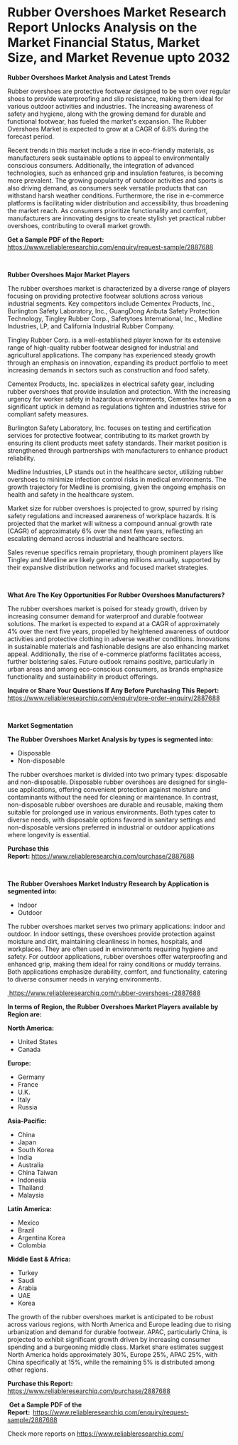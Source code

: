 <p><h1>Rubber Overshoes Market Research Report Unlocks Analysis on the Market Financial Status, Market Size, and Market Revenue upto 2032</h1></p><p><strong>Rubber Overshoes Market Analysis and Latest Trends</strong></p>
<p><p>Rubber overshoes are protective footwear designed to be worn over regular shoes to provide waterproofing and slip resistance, making them ideal for various outdoor activities and industries. The increasing awareness of safety and hygiene, along with the growing demand for durable and functional footwear, has fueled the market's expansion. The Rubber Overshoes Market is expected to grow at a CAGR of 6.8% during the forecast period. </p><p>Recent trends in this market include a rise in eco-friendly materials, as manufacturers seek sustainable options to appeal to environmentally conscious consumers. Additionally, the integration of advanced technologies, such as enhanced grip and insulation features, is becoming more prevalent. The growing popularity of outdoor activities and sports is also driving demand, as consumers seek versatile products that can withstand harsh weather conditions. Furthermore, the rise in e-commerce platforms is facilitating wider distribution and accessibility, thus broadening the market reach. As consumers prioritize functionality and comfort, manufacturers are innovating designs to create stylish yet practical rubber overshoes, contributing to overall market growth.</p></p>
<p><strong>Get a Sample PDF of the Report:&nbsp;</strong> <a href="https://www.reliableresearchiq.com/enquiry/request-sample/2887688?utm_campaign=3314&utm_medium=2&utm_source=Github&utm_content=ia&utm_term=14032025&utm_id=rubber-overshoes">https://www.reliableresearchiq.com/enquiry/request-sample/2887688</a></p>
<p>&nbsp;</p>
<p><strong>Rubber Overshoes Major Market Players</strong></p>
<p><p>The rubber overshoes market is characterized by a diverse range of players focusing on providing protective footwear solutions across various industrial segments. Key competitors include Cementex Products, Inc., Burlington Safety Laboratory, Inc., GuangDong Anbuta Safety Protection Technology, Tingley Rubber Corp., Safetytoes International, Inc., Medline Industries, LP, and California Industrial Rubber Company. </p><p>Tingley Rubber Corp. is a well-established player known for its extensive range of high-quality rubber footwear designed for industrial and agricultural applications. The company has experienced steady growth through an emphasis on innovation, expanding its product portfolio to meet increasing demands in sectors such as construction and food safety. </p><p>Cementex Products, Inc. specializes in electrical safety gear, including rubber overshoes that provide insulation and protection. With the increasing urgency for worker safety in hazardous environments, Cementex has seen a significant uptick in demand as regulations tighten and industries strive for compliant safety measures.</p><p>Burlington Safety Laboratory, Inc. focuses on testing and certification services for protective footwear, contributing to its market growth by ensuring its client products meet safety standards. Their market position is strengthened through partnerships with manufacturers to enhance product reliability.</p><p>Medline Industries, LP stands out in the healthcare sector, utilizing rubber overshoes to minimize infection control risks in medical environments. The growth trajectory for Medline is promising, given the ongoing emphasis on health and safety in the healthcare system.</p><p>Market size for rubber overshoes is projected to grow, spurred by rising safety regulations and increased awareness of workplace hazards. It is projected that the market will witness a compound annual growth rate (CAGR) of approximately 6% over the next few years, reflecting an escalating demand across industrial and healthcare sectors. </p><p>Sales revenue specifics remain proprietary, though prominent players like Tingley and Medline are likely generating millions annually, supported by their expansive distribution networks and focused market strategies.</p></p>
<p>&nbsp;</p>
<p><strong>What Are The Key Opportunities For Rubber Overshoes Manufacturers?</strong></p>
<p><p>The rubber overshoes market is poised for steady growth, driven by increasing consumer demand for waterproof and durable footwear solutions. The market is expected to expand at a CAGR of approximately 4% over the next five years, propelled by heightened awareness of outdoor activities and protective clothing in adverse weather conditions. Innovations in sustainable materials and fashionable designs are also enhancing market appeal. Additionally, the rise of e-commerce platforms facilitates access, further bolstering sales. Future outlook remains positive, particularly in urban areas and among eco-conscious consumers, as brands emphasize functionality and sustainability in product offerings.</p></p>
<p><strong>Inquire or Share Your Questions If Any Before Purchasing This Report:</strong> <a href="https://www.reliableresearchiq.com/enquiry/pre-order-enquiry/2887688?utm_campaign=3314&utm_medium=2&utm_source=Github&utm_content=ia&utm_term=14032025&utm_id=rubber-overshoes">https://www.reliableresearchiq.com/enquiry/pre-order-enquiry/2887688</a></p>
<p>&nbsp;</p>
<p><strong>Market Segmentation</strong></p>
<p><strong>The Rubber Overshoes Market Analysis by types is segmented into:</strong></p>
<p><ul><li>Disposable</li><li>Non-disposable</li></ul></p>
<p><p>The rubber overshoes market is divided into two primary types: disposable and non-disposable. Disposable rubber overshoes are designed for single-use applications, offering convenient protection against moisture and contaminants without the need for cleaning or maintenance. In contrast, non-disposable rubber overshoes are durable and reusable, making them suitable for prolonged use in various environments. Both types cater to diverse needs, with disposable options favored in sanitary settings and non-disposable versions preferred in industrial or outdoor applications where longevity is essential.</p></p>
<p><strong>Purchase this Report:&nbsp;</strong><a href="https://www.reliableresearchiq.com/purchase/2887688?utm_campaign=3314&utm_medium=2&utm_source=Github&utm_content=ia&utm_term=14032025&utm_id=rubber-overshoes">https://www.reliableresearchiq.com/purchase/2887688</a></p>
<p>&nbsp;</p>
<p><strong>The Rubber Overshoes Market Industry Research by Application is segmented into:</strong></p>
<p><ul><li>Indoor</li><li>Outdoor</li></ul></p>
<p><p>The rubber overshoes market serves two primary applications: indoor and outdoor. In indoor settings, these overshoes provide protection against moisture and dirt, maintaining cleanliness in homes, hospitals, and workplaces. They are often used in environments requiring hygiene and safety. For outdoor applications, rubber overshoes offer waterproofing and enhanced grip, making them ideal for rainy conditions or muddy terrains. Both applications emphasize durability, comfort, and functionality, catering to diverse consumer needs in varying environments.</p></p>
<p><a href="https://www.reliableresearchiq.com/rubber-overshoes-r2887688?utm_campaign=3314&utm_medium=2&utm_source=Github&utm_content=ia&utm_term=14032025&utm_id=rubber-overshoes">&nbsp;https://www.reliableresearchiq.com/rubber-overshoes-r2887688</a></p>
<p><strong>In terms of Region, the Rubber Overshoes Market Players available by Region are:</strong></p>
<p>
    <p> <strong> North America: </strong>
        <ul>
            <li>United States</li>
            <li>Canada</li>
        </ul>
        </p> 
    <p> <strong> Europe: </strong>
        <ul>
            <li>Germany</li>
            <li>France</li>
            <li>U.K.</li>
            <li>Italy</li>
            <li>Russia</li>
        </ul>
        </p> 
    <p> <strong> Asia-Pacific: </strong>
        <ul>
            <li>China</li>
            <li>Japan</li>
            <li>South Korea</li>
            <li>India</li>
            <li>Australia</li>
            <li>China Taiwan</li>
            <li>Indonesia</li>
            <li>Thailand</li>
            <li>Malaysia</li>
        </ul>
        </p> 
    <p> <strong> Latin America: </strong>
        <ul>
            <li>Mexico</li>
            <li>Brazil</li>
            <li>Argentina Korea</li>
            <li>Colombia</li>
        </ul>
        </p> 
    <p> <strong> Middle East & Africa: </strong>
        <ul>
            <li>Turkey</li>
            <li>Saudi</li>
            <li>Arabia</li>
            <li>UAE</li>
            <li>Korea</li>
        </ul>
    </p>
    </p>
<p><p>The growth of the rubber overshoes market is anticipated to be robust across various regions, with North America and Europe leading due to rising urbanization and demand for durable footwear. APAC, particularly China, is projected to exhibit significant growth driven by increasing consumer spending and a burgeoning middle class. Market share estimates suggest North America holds approximately 30%, Europe 25%, APAC 25%, with China specifically at 15%, while the remaining 5% is distributed among other regions.</p></p>
<p><strong>Purchase this Report: </strong><a href="https://www.reliableresearchiq.com/purchase/2887688?utm_campaign=3314&utm_medium=2&utm_source=Github&utm_content=ia&utm_term=14032025&utm_id=rubber-overshoes">https://www.reliableresearchiq.com/purchase/2887688</a></p>
<p>&nbsp;<strong>Get a Sample PDF of the Report:&nbsp;&nbsp;</strong><a href="https://www.reliableresearchiq.com/enquiry/request-sample/2887688?utm_campaign=3314&utm_medium=2&utm_source=Github&utm_content=ia&utm_term=14032025&utm_id=rubber-overshoes">https://www.reliableresearchiq.com/enquiry/request-sample/2887688</a></p>
<p><strong></strong></p>
<p>Check more reports on <a href="https://www.reliableresearchiq.com/?utm_campaign=3314&utm_medium=2&utm_source=Github&utm_content=ia&utm_term=14032025&utm_id=rubber-overshoes">https://www.reliableresearchiq.com/</a></p>
